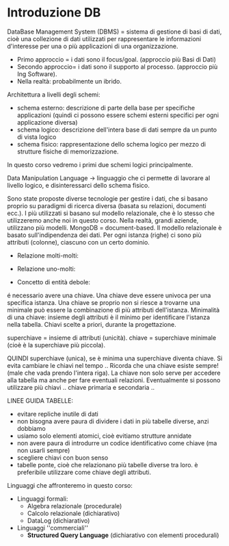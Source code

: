 # Introduzione DB

DataBase Management System (DBMS) = sistema di gestione di basi di dati, cioè una collezione di dati utilizzati per rappresentare le informazioni d'interesse per una o più applicazioni di una organizzazione.

- Primo approccio = i dati sono il focus/goal. (approccio più Basi di Dati)
- Secondo approccio= i dati sono il supporto al processo. (approccio più Ing Software).
- Nella realtà: probabilmente un ibrido.

Architettura a livelli degli schemi:

- schema esterno: descrizione di parte della base per specifiche applicazioni (quindi ci possono essere schemi esterni specifici per ogni applicazione diversa)
- schema logico: descrizione dell'intera base di dati sempre da un punto di vista logico
- schema fisico: rappresentazione dello schema logico per mezzo di strutture fisiche di memorizzazione.

In questo corso vedremo i primi due schemi logici principalmente. 

Data Manipulation Language -> linguaggio che ci permette di lavorare al livello logico, e disinteressarci dello schema fisico.

Sono state proposte diverse tecnologie per gestire i dati, che si basano proprio su paradigmi di ricerca diversa (basata su relazioni, documenti ecc.).
I più utilizzati si basano sul modello relazionale, che è lo stesso che utilizzeremo anche noi in questo corso. Nella realtà, grandi aziende, utilizzano più modelli. 
MongoDB = document-based. 
Il modello relazionale è basato sull'indipendenza dei dati. 
Per ogni istanza (righe) ci sono più attributi  (colonne), ciascuno con un certo dominio.  

- Relazione molti-molti:

- Relazione uno-molti:

- Concetto di entità debole: 

é necessario avere una chiave. Una chiave deve essere univoca per una specifica istanza. Una chiave se proprio non si riesce a trovarne una minimale  può essere la combinazione di più attributi dell'istanza. 
Minimalità di una chiave: insieme degli attributi è il minimo per identificare l'istanza nella tabella.
Chiavi scelte a priori, durante la progettazione. 

superchiave = insieme di attributi (unicità).
chiave = superchiave minimale (cioè è la superchiave più piccola).

QUINDI 
superchiave (unica), se è minima una superchiave diventa chiave. 
Si evita cambiare le chiavi nel tempo .. 
Ricorda che una chiave esiste sempre! (male che vada prendo l'intera riga).
La chiave non solo serve per accedere alla tabella ma anche per fare eventuali relazioni. 
Eventualmente si possono utilizzare più chiavi .. chiave primaria e secondaria .. 

LINEE GUIDA TABELLE:

- evitare repliche inutile di dati
- non bisogna avere paura di dividere i dati in più tabelle diverse, anzi dobbiamo 
- usiamo solo elementi atomici, cioè evitiamo strutture annidate
- non avere paura di introdurre un codice identificativo come chiave (ma non usarli sempre)
- scegliere chiavi con buon senso 
- tabelle ponte, cioè che relazionano più tabelle diverse tra loro. è preferibile utilizzare come chiave degli attributi.

Linguaggi che affronteremo in questo corso: 

- Linguaggi formali:
	- Algebra relazionale (procedurale)
	- Calcolo relazionale (dichiarativo)
	- DataLog  (dichiarativo)
- Linguaggi ''commerciali''
	- **Structured Query Language** (dichiarativo con elementi procedurali)
 

